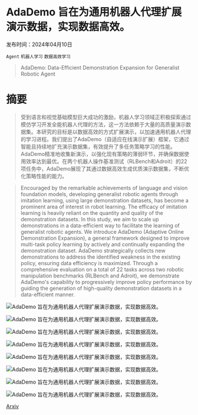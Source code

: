 # AdaDemo 旨在为通用机器人代理扩展演示数据，实现数据高效。

发布时间：2024年04月10日

`Agent` `机器人学习` `数据高效学习`

> AdaDemo: Data-Efficient Demonstration Expansion for Generalist Robotic Agent

# 摘要

> 受到语言和视觉基础模型巨大成功的激励，机器人学习领域正积极探索通过模仿学习开发全能机器人代理的方法，这一方法依赖于大量的高质量演示数据集。本研究的目标是以数据高效的方式扩展演示，以加速通用机器人代理的学习进程。我们提出了AdaDemo（自适应在线演示扩展）框架，它通过智能且持续地扩充演示数据集，有效提升了多任务策略学习的性能。AdaDemo精准地收集新演示，以强化现有策略的薄弱环节，并确保数据使用效率达到最优。在两个机器人操作基准测试（RLBench和Adroit）的22项任务中，AdaDemo展现了其通过数据高效生成优质演示数据集，不断优化策略性能的能力。

> Encouraged by the remarkable achievements of language and vision foundation models, developing generalist robotic agents through imitation learning, using large demonstration datasets, has become a prominent area of interest in robot learning. The efficacy of imitation learning is heavily reliant on the quantity and quality of the demonstration datasets. In this study, we aim to scale up demonstrations in a data-efficient way to facilitate the learning of generalist robotic agents. We introduce AdaDemo (Adaptive Online Demonstration Expansion), a general framework designed to improve multi-task policy learning by actively and continually expanding the demonstration dataset. AdaDemo strategically collects new demonstrations to address the identified weakness in the existing policy, ensuring data efficiency is maximized. Through a comprehensive evaluation on a total of 22 tasks across two robotic manipulation benchmarks (RLBench and Adroit), we demonstrate AdaDemo's capability to progressively improve policy performance by guiding the generation of high-quality demonstration datasets in a data-efficient manner.

![AdaDemo 旨在为通用机器人代理扩展演示数据，实现数据高效。](../../../paper_images/2404.07428/x1.png)

![AdaDemo 旨在为通用机器人代理扩展演示数据，实现数据高效。](../../../paper_images/2404.07428/x2.png)

![AdaDemo 旨在为通用机器人代理扩展演示数据，实现数据高效。](../../../paper_images/2404.07428/slide.png)

![AdaDemo 旨在为通用机器人代理扩展演示数据，实现数据高效。](../../../paper_images/2404.07428/peg.png)

![AdaDemo 旨在为通用机器人代理扩展演示数据，实现数据高效。](../../../paper_images/2404.07428/shape.png)

![AdaDemo 旨在为通用机器人代理扩展演示数据，实现数据高效。](../../../paper_images/2404.07428/grocery.png)

![AdaDemo 旨在为通用机器人代理扩展演示数据，实现数据高效。](../../../paper_images/2404.07428/pen_manipulation.png)

![AdaDemo 旨在为通用机器人代理扩展演示数据，实现数据高效。](../../../paper_images/2404.07428/hammer_nail.png)

[Arxiv](https://arxiv.org/abs/2404.07428)